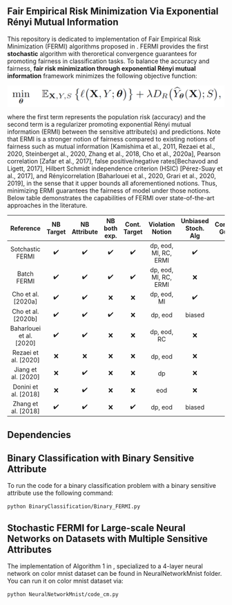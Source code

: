 ## Fair Empirical Risk Minimization Via Exponential Rényi Mutual Information
This repository is dedicated to implementation of Fair Empirical Risk Minimization (FERMI) algorithms proposed in . FERMI provides the first ****stochastic**** algorithm with theroretical convergence guarantees for promoting fairness in classification tasks. To balance the accuracy and fairness, **fair risk minimization through exponential Rényi mutual information** framework minimizes the following objective function:

<div align='center'> 
<img src="General_Framework.png" width="750" align='center'>
</div>

where the first term represents the population risk (accuracy) and the second term is a regularizer promoting exponential Rényi mutual information (ERMI) between the sensitive attribute(s) and predictions. Note that ERMI is a stronger notion of fairness compared to existing notions of fairness such as mutual information [Kamishima et al., 2011, Rezaei et al., 2020, Steinberget al., 2020, Zhang et al., 2018, Cho et al., 2020a], Pearson correlation [Zafar et al., 2017], false positive/negative rates[Bechavod and Ligett, 2017], Hilbert Schmidt independence criterion (HSIC) [Pérez-Suay et al., 2017], and Rényicorrelation [Baharlouei et al., 2020, Grari et al., 2020, 2019], in the sense that it upper bounds all aforementioned notions. Thus, minimizing ERMI guarantees the fairness of model under those notions. Below table demonstrates the capabilities of FERMI over state-of-the-art approaches in the literature.


**Reference** | **NB Target** | **NB Attribute** | **NB both exp.** | **Cont. Target** | **Violation Notion** | **Unbiased Stoch. Alg** | **Convergence Guarantee**
:-: | :-: | :-: | :-: | :-: | :-: | :-: | :-:
Sotchastic FERMI | :heavy_check_mark: | :heavy_check_mark: | :heavy_check_mark: | :heavy_check_mark: | dp, eod, MI, RC, ERMI | :heavy_check_mark: | O(ε<sup>-4</sup>) (stoch)
Batch FERMI | :heavy_check_mark: | :heavy_check_mark: | :heavy_check_mark: | :heavy_check_mark: | dp, eod, MI, RC, ERMI | :x: | O(ε<sup>-4</sup>) (batch)
Cho et al. [2020a] | :heavy_check_mark: | :heavy_check_mark: | :x: | :x: | dp, eod, MI | :heavy_check_mark: | :x:
Cho et al. [2020b] | :heavy_check_mark: | :heavy_check_mark: | :heavy_check_mark: | :x: | dp, eod | biased | :x:
Baharlouei et al. [2020] | :heavy_check_mark: | :heavy_check_mark: | :x: | :x: | dp, eod, RC | :x: | O(ε<sup>-4</sup>) (batch)
Rezaei et al. [2020] | :x: |  :x: | :x: | :x: | dp, eod | :x: | :x:
Jiang et al. [2020] | :x: | :heavy_check_mark: | :x: | :x: | dp | :x: | :x:
Donini et al. [2018] | :x: | :heavy_check_mark: | :x: | :x: | eod | :x: | :x:
Zhang et al. [2018] | :heavy_check_mark: | :heavy_check_mark: | :x: | :heavy_check_mark: | dp, eod | biased | :x:

## Dependencies


## Binary Classification with Binary Sensitive Attribute 
To run the code for a binary classification problem with a binary sensitive attribute use the following command:  

```
python BinaryClassification/Binary_FERMI.py 
```


## Stochastic FERMI for Large-scale Neural Networks on Datasets with Multiple Sensitive Attributes
The implementation of Algorithm 1 in , specialized to a 4-layer neural network on color mnist dataset can be found in NeuralNetworkMnist folder. You can run it on color mnist dataset via:

```
python NeuralNetworkMnist/code_cm.py 
```

